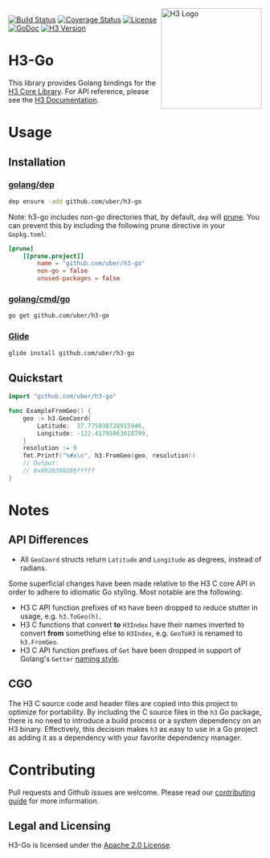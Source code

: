 <img align="right" src="https://uber.github.io/img/h3Logo-color.svg" alt="H3 Logo" width="200">

[![Build Status](https://travis-ci.com/uber/h3-go.svg?branch=master)](https://travis-ci.com/uber/h3-go)
[![Coverage Status](https://coveralls.io/repos/github/uber/h3-go/badge.svg)](https://coveralls.io/github/uber/h3-go)
[![License](https://img.shields.io/badge/License-Apache%202.0-blue.svg)](LICENSE)
[![GoDoc](http://img.shields.io/badge/go-doc-blue.svg)](https://godoc.org/github.com/uber/h3-go)
[![H3 Version](https://img.shields.io/badge/h3-v3.0.8-blue.svg)](https://github.com/uber/h3/releases/tag/v3.0.8)

# H3-Go

This library provides Golang bindings for the
[H3 Core Library](https://github.com/uber/h3). For API reference, please see the
[H3 Documentation](https://uber.github.io/h3/).

# Usage

## Installation

### [golang/dep](https://github.com/golang/dep)

```bash
dep ensure -add github.com/uber/h3-go
```

Note: h3-go includes non-go directories that, by default, `dep` will
[prune](https://golang.github.io/dep/docs/Gopkg.toml.html#prune).  You can
prevent this by including the following prune directive in your `Gopkg.toml`:

```toml
[prune]
	[[prune.project]]
		name = "github.com/uber/h3-go"
		non-go = false
		unused-packages = false
```

### [golang/cmd/go](https://golang.org/cmd/go/)

```bash
go get github.com/uber/h3-go
```

### [Glide](https://github.com/Masterminds/glide)

```bash
glide install github.com/uber/h3-go
```

## Quickstart

```go
import "github.com/uber/h3-go"

func ExampleFromGeo() {
	geo := h3.GeoCoord{
		Latitude:  37.775938728915946,
		Longitude: -122.41795063018799,
	}
	resolution := 9
	fmt.Printf("%#x\n", h3.FromGeo(geo, resolution))
	// Output:
	// 0x8928308280fffff
}
```

# Notes

## API Differences

* All `GeoCoord` structs return `Latitude` and `Longitude` as degrees, instead
  of radians.

Some superficial changes have been made relative to the H3 C core API in order
to adhere to idiomatic Go styling.  Most notable are the following:

* H3 C API function prefixes of `H3` have been dropped to reduce stutter in
  usage, e.g. `h3.ToGeo(h)`.
* H3 C functions that convert **to** `H3Index` have their names inverted to
  convert **from** something else to `H3Index`, e.g. `GeoToH3` is renamed to
  `h3.FromGeo`.
* H3 C API function prefixes of `Get` have been dropped in support of Golang's
  `Getter` [naming style](https://golang.org/doc/effective_go.html#Getters).

## CGO

The H3 C source code and header files are copied into this project to optimize
for portability.  By including the C source files in the `h3` Go package, there
is no need to introduce a build process or a system dependency on an H3 binary.
Effectively, this decision makes `h3` as easy to use in a Go project as adding
it as a dependency with your favorite dependency manager.

# Contributing

Pull requests and Github issues are welcome.  Please read our [contributing
guide](./CONTRIBUTING.md) for more information.

## Legal and Licensing

H3-Go is licensed under the [Apache 2.0 License](./LICENSE).
